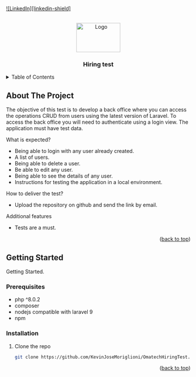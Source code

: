 <a name="readme-top"></a>

[![LinkedIn][linkedin-shield]][linkedin-url]

<br />
<div align="center">
  <a href="https://www.omatech.com/es">
    <img src="https://www.omatech.com/uploads/20220426/Screenshot-2022-04-26-at-10.01.40.png" alt="Logo" width="120" height="80">
  </a>

  <h3 align="center">Hiring test</h3>
</div>

<details>
  <summary>Table of Contents</summary>
  <ol>
    <li>
      <a href="#about-the-project">About The Project</a>
    </li>
    <li>
      <a href="#getting-started">Getting Started</a>
      <ul>
        <li><a href="#prerequisites">Prerequisites</a></li>
        <li><a href="#installation">Installation</a></li>
      </ul>
    </li>
  </ol>
</details>

## About The Project

The objective of this test is to develop a back office where you can access the operations CRUD from users using the latest version of Laravel.
To access the back office you will need to authenticate using a login view.
The application must have test data.

What is expected?
* Being able to login with any user already created.
* A list of users.
* Being able to delete a user.
* Be able to edit any user.
* Being able to see the details of any user.
* Instructions for testing the application in a local environment.

How to deliver the test?
* Upload the repository on github and send the link by email.

Additional features
* Tests are a must.

<p align="right">(<a href="#readme-top">back to top</a>)</p>

## Getting Started

Getting Started.

### Prerequisites

* php ^8.0.2
* composer
* nodejs compatible with laravel 9
* npm

### Installation

1. Clone the repo
   ```sh
   git clone https://github.com/KevinJoseMoriglioni/OmatechHiringTest.git
   ```
<p align="right">(<a href="#readme-top">back to top</a>)</p>

[linkedin-url]: https://www.linkedin.com/in/kevin-jose-moriglioni-584897182/